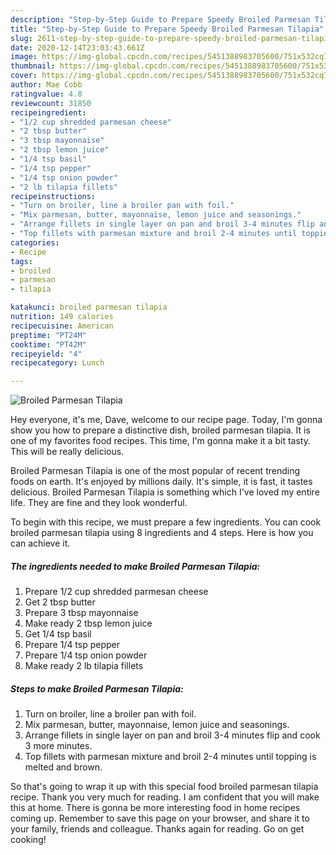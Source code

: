 ```yaml
---
description: "Step-by-Step Guide to Prepare Speedy Broiled Parmesan Tilapia"
title: "Step-by-Step Guide to Prepare Speedy Broiled Parmesan Tilapia"
slug: 2611-step-by-step-guide-to-prepare-speedy-broiled-parmesan-tilapia
date: 2020-12-14T23:03:43.661Z
image: https://img-global.cpcdn.com/recipes/5451388983705600/751x532cq70/broiled-parmesan-tilapia-recipe-main-photo.jpg
thumbnail: https://img-global.cpcdn.com/recipes/5451388983705600/751x532cq70/broiled-parmesan-tilapia-recipe-main-photo.jpg
cover: https://img-global.cpcdn.com/recipes/5451388983705600/751x532cq70/broiled-parmesan-tilapia-recipe-main-photo.jpg
author: Mae Cobb
ratingvalue: 4.8
reviewcount: 31850
recipeingredient:
- "1/2 cup shredded parmesan cheese"
- "2 tbsp butter"
- "3 tbsp mayonnaise"
- "2 tbsp lemon juice"
- "1/4 tsp basil"
- "1/4 tsp pepper"
- "1/4 tsp onion powder"
- "2 lb tilapia fillets"
recipeinstructions:
- "Turn on broiler, line a broiler pan with foil."
- "Mix parmesan, butter, mayonnaise, lemon juice and seasonings."
- "Arrange fillets in single layer on pan and broil 3-4 minutes flip and cook 3 more minutes."
- "Top fillets with parmesan mixture and broil 2-4 minutes until topping is melted and brown."
categories:
- Recipe
tags:
- broiled
- parmesan
- tilapia

katakunci: broiled parmesan tilapia 
nutrition: 149 calories
recipecuisine: American
preptime: "PT24M"
cooktime: "PT42M"
recipeyield: "4"
recipecategory: Lunch

---
```



![Broiled Parmesan Tilapia](https://img-global.cpcdn.com/recipes/5451388983705600/751x532cq70/broiled-parmesan-tilapia-recipe-main-photo.jpg)

Hey everyone, it's me, Dave, welcome to our recipe page. Today, I'm gonna show you how to prepare a distinctive dish, broiled parmesan tilapia. It is one of my favorites food recipes. This time, I'm gonna make it a bit tasty. This will be really delicious.



Broiled Parmesan Tilapia is one of the most popular of recent trending foods on earth. It's enjoyed by millions daily. It's simple, it is fast, it tastes delicious. Broiled Parmesan Tilapia is something which I've loved my entire life. They are fine and they look wonderful.


To begin with this recipe, we must prepare a few ingredients. You can cook broiled parmesan tilapia using 8 ingredients and 4 steps. Here is how you can achieve it.

<!--inarticleads1-->

##### The ingredients needed to make Broiled Parmesan Tilapia:

1. Prepare 1/2 cup shredded parmesan cheese
1. Get 2 tbsp butter
1. Prepare 3 tbsp mayonnaise
1. Make ready 2 tbsp lemon juice
1. Get 1/4 tsp basil
1. Prepare 1/4 tsp pepper
1. Prepare 1/4 tsp onion powder
1. Make ready 2 lb tilapia fillets




<!--inarticleads2-->

##### Steps to make Broiled Parmesan Tilapia:

1. Turn on broiler, line a broiler pan with foil.
1. Mix parmesan, butter, mayonnaise, lemon juice and seasonings.
1. Arrange fillets in single layer on pan and broil 3-4 minutes flip and cook 3 more minutes.
1. Top fillets with parmesan mixture and broil 2-4 minutes until topping is melted and brown.




So that's going to wrap it up with this special food broiled parmesan tilapia recipe. Thank you very much for reading. I am confident that you will make this at home. There is gonna be more interesting food in home recipes coming up. Remember to save this page on your browser, and share it to your family, friends and colleague. Thanks again for reading. Go on get cooking!
